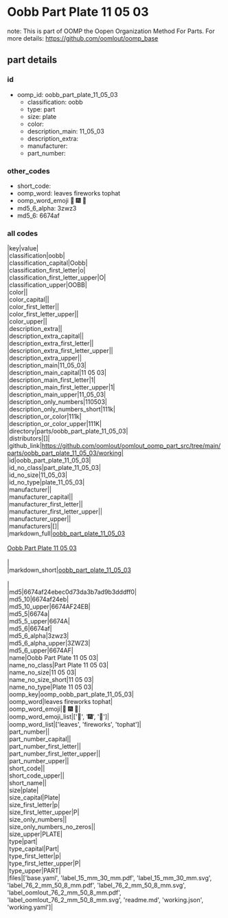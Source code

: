 # Oobb Part Plate 11 05 03  

note: This is part of OOMP the Oopen Organization Method For Parts. For more details: https://github.com/oomlout/oomp_base

##  part details





### id
* oomp_id: oobb_part_plate_11_05_03
  * classification: oobb
  * type: part
  * size: plate
  * color: 
  * description_main: 11_05_03
  * description_extra: 
  * manufacturer: 
  * part_number: 

### other_codes
* short_code: 
* oomp_word: leaves fireworks tophat
* oomp_word_emoji :leaves: :fireworks: :tophat:
* md5_6_alpha: 3zwz3
* md5_6: 6674af

### all codes 
|key|value|  
|classification|oobb|  
|classification_capital|Oobb|  
|classification_first_letter|o|  
|classification_first_letter_upper|O|  
|classification_upper|OOBB|  
|color||  
|color_capital||  
|color_first_letter||  
|color_first_letter_upper||  
|color_upper||  
|description_extra||  
|description_extra_capital||  
|description_extra_first_letter||  
|description_extra_first_letter_upper||  
|description_extra_upper||  
|description_main|11_05_03|  
|description_main_capital|11 05 03|  
|description_main_first_letter|1|  
|description_main_first_letter_upper|1|  
|description_main_upper|11_05_03|  
|description_only_numbers|110503|  
|description_only_numbers_short|111k|  
|description_or_color|111k|  
|description_or_color_upper|111K|  
|directory|parts/oobb_part_plate_11_05_03|  
|distributors|[]|  
|github_link|https://github.com/oomlout/oomlout_oomp_part_src/tree/main/parts/oobb_part_plate_11_05_03/working|  
|id|oobb_part_plate_11_05_03|  
|id_no_class|part_plate_11_05_03|  
|id_no_size|11_05_03|  
|id_no_type|plate_11_05_03|  
|manufacturer||  
|manufacturer_capital||  
|manufacturer_first_letter||  
|manufacturer_first_letter_upper||  
|manufacturer_upper||  
|manufacturers|[]|  
|markdown_full|[oobb_part_plate_11_05_03](https://github.com/oomlout/oomlout_oomp_part_src/tree/main/parts/oobb_part_plate_11_05_03/working)<br>[](https://github.com/oomlout/oomlout_oomp_part_src/tree/main/parts/oobb_part_plate_11_05_03/working)<br>[Oobb Part Plate 11 05 03](https://github.com/oomlout/oomlout_oomp_part_src/tree/main/parts/oobb_part_plate_11_05_03/working)<br><br>|  
|markdown_short|[oobb_part_plate_11_05_03](https://github.com/oomlout/oomlout_oomp_part_src/tree/main/parts/oobb_part_plate_11_05_03/working)<br><br>|  
|md5|6674af24ebec0d73da3b7ad9b3dddff0|  
|md5_10|6674af24eb|  
|md5_10_upper|6674AF24EB|  
|md5_5|6674a|  
|md5_5_upper|6674A|  
|md5_6|6674af|  
|md5_6_alpha|3zwz3|  
|md5_6_alpha_upper|3ZWZ3|  
|md5_6_upper|6674AF|  
|name|Oobb Part Plate 11 05 03|  
|name_no_class|Part Plate 11 05 03|  
|name_no_size|11 05 03|  
|name_no_size_short|11 05 03|  
|name_no_type|Plate 11 05 03|  
|oomp_key|oomp_oobb_part_plate_11_05_03|  
|oomp_word|leaves fireworks tophat|  
|oomp_word_emoji|:leaves: :fireworks: :tophat:|  
|oomp_word_emoji_list|[':leaves:', ':fireworks:', ':tophat:']|  
|oomp_word_list|['leaves', 'fireworks', 'tophat']|  
|part_number||  
|part_number_capital||  
|part_number_first_letter||  
|part_number_first_letter_upper||  
|part_number_upper||  
|short_code||  
|short_code_upper||  
|short_name||  
|size|plate|  
|size_capital|Plate|  
|size_first_letter|p|  
|size_first_letter_upper|P|  
|size_only_numbers||  
|size_only_numbers_no_zeros||  
|size_upper|PLATE|  
|type|part|  
|type_capital|Part|  
|type_first_letter|p|  
|type_first_letter_upper|P|  
|type_upper|PART|  
|files|['base.yaml', 'label_15_mm_30_mm.pdf', 'label_15_mm_30_mm.svg', 'label_76_2_mm_50_8_mm.pdf', 'label_76_2_mm_50_8_mm.svg', 'label_oomlout_76_2_mm_50_8_mm.pdf', 'label_oomlout_76_2_mm_50_8_mm.svg', 'readme.md', 'working.json', 'working.yaml']|  
